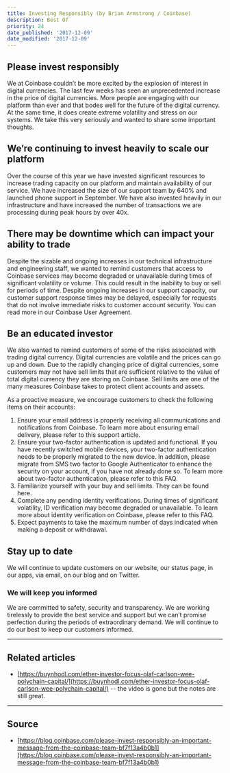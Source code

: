 ```yaml
---
title: Investing Responsibly (by Brian Armstrong / Coinbase)
description: Best Of
priority: 24
date_published: '2017-12-09'
date_modified: '2017-12-09'
---
```


## Please invest responsibly

We at Coinbase couldn’t be more excited by the explosion of interest in digital currencies. The last few weeks has seen an unprecedented increase in the price of digital currencies. More people are engaging with our platform than ever and that bodes well for the future of the digital currency. At the same time, it does create extreme volatility and stress on our systems. We take this very seriously and wanted to share some important thoughts.

## We’re continuing to invest heavily to scale our platform

Over the course of this year we have invested significant resources to increase trading capacity on our platform and maintain availability of our service. We have increased the size of our support team by 640% and launched phone support in September. We have also invested heavily in our infrastructure and have increased the number of transactions we are processing during peak hours by over 40x.

## There may be downtime which can impact your ability to trade

Despite the sizable and ongoing increases in our technical infrastructure and engineering staff, we wanted to remind customers that access to Coinbase services may become degraded or unavailable during times of significant volatility or volume. This could result in the inability to buy or sell for periods of time. Despite ongoing increases in our support capacity, our customer support response times may be delayed, especially for requests that do not involve immediate risks to customer account security. You can read more in our Coinbase User Agreement.

## Be an educated investor

We also wanted to remind customers of some of the risks associated with trading digital currency. Digital currencies are volatile and the prices can go up and down. Due to the rapidly changing price of digital currencies, some customers may not have sell limits that are sufficient relative to the value of total digital currency they are storing on Coinbase. Sell limits are one of the many measures Coinbase takes to protect client accounts and assets.

As a proactive measure, we encourage customers to check the following items on their accounts:

1. Ensure your email address is properly receiving all communications and notifications from Coinbase. To learn more about ensuring email delivery, please refer to this support article.
2. Ensure your two-factor authentication is updated and functional. If you have recently switched mobile devices, your two-factor authentication needs to be properly migrated to the new device. In addition, please migrate from SMS two factor to Google Authenticator to enhance the security on your account, if you have not already done so. To learn more about two-factor authentication, please refer to this FAQ.
3. Familiarize yourself with your buy and sell limits. They can be found here.
4. Complete any pending identity verifications. During times of significant volatility, ID verification may become degraded or unavailable. To learn more about identity verification on Coinbase, please refer to this FAQ.
5. Expect payments to take the maximum number of days indicated when making a deposit or withdrawal.

## Stay up to date

We will continue to update customers on our website, our status page, in our apps, via email, on our blog and on Twitter.

### We will keep you informed

We are committed to safety, security and transparency. We are working tirelessly to provide the best service and support but we can’t promise perfection during the periods of extraordinary demand. We will continue to do our best to keep our customers informed.

---

## Related articles

* [https://buynhodl.com/ether-investor-focus-olaf-carlson-wee-polychain-capital/](https://buynhodl.com/ether-investor-focus-olaf-carlson-wee-polychain-capital/) -- the video is gone but the notes are still great.

---

## Source

* [https://blog.coinbase.com/please-invest-responsibly-an-important-message-from-the-coinbase-team-bf7f13a4b0b1](https://blog.coinbase.com/please-invest-responsibly-an-important-message-from-the-coinbase-team-bf7f13a4b0b1)
